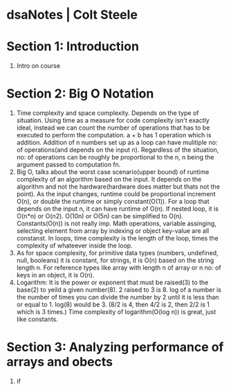 # dsaNotes | Colt Steele
Section 1: Introduction
=======================
1. Intro on course

Section 2: Big O Notation
=========================
1. Time complexity and space complexity. Depends on the type of situation. Using time as a measure for code complexity isn't exactly ideal, instead we can count the number of operations that has to be executed to perform the computation. a + b has 1 operation which is addition. Addition of n numbers set up as a loop can have mulitiple no: of operations(and depends on the input n). Regardless of the situation, no: of operations can be roughly be proportional to the n, n being the argument passed to computation fn.
2. Big O, talks about the worst case scenario(upper bound) of runtime complexity of an algorithm based on the input. It depends on the algorithm and not the hardware(hardware does matter but thats not the point). As the input changes, runtime could be proportional increment O(n), or double the runtime or simply constant(O(1)). For a loop that depends on the input n, it can have runtime of O(n). If nested loop, it is O(n*n) or O(n2). O(10n) or O(5n) can be simplified to O(n). Constants(O(n)) is not really imp. Math operations, variable assinging, selecting element from array by indexing or object key-value are all constanst. In loops, time complexity is the length of the loop, times the complexity of whateever inside the loop.
3. As for space complexity, for primitive data types (numbers, undefined, null, booleans) it is constant, for strings, it is O(n) based on the string length n. For reference types like array with length n of array or n no: of keys in an object, it is O(n).
4. Logarithm: It is the power or exponent that must be raised(3) to the base(2) to yeild a given number(8). 2 raised to 3 is 8. log of a number is the number of times you can divide the number by 2 until it is less than or equal to 1. log(8) would be 3. (8/2 is 4, then 4/2 is 2, then 2/2 is 1 which is 3 times.) Time complexity of logarithm(O(log n)) is great, just like constants.

Section 3: Analyzing performance of arrays and obects
=====================================================
1. if
